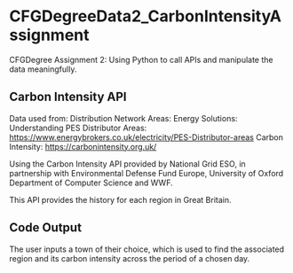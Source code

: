 # CFGDegreeData2_CarbonIntensityAssignment
CFGDegree Assignment 2: Using Python to call APIs and manipulate the data meaningfully.

## Carbon Intensity API
Data used from:
Distribution Network Areas: Energy Solutions: Understanding PES Distributor Areas: https://www.energybrokers.co.uk/electricity/PES-Distributor-areas
Carbon Intensity: https://carbonintensity.org.uk/

Using the Carbon Intensity API provided by National Grid ESO, in partnership with Environmental Defense Fund Europe, University of Oxford Department of Computer Science and WWF.

This API provides the history for each region in Great Britain. 

## Code Output
The user inputs a town of their choice, which is used to find the associated region and its carbon intensity across the period of a chosen day.
